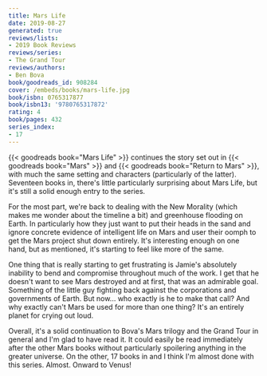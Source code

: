 ```yaml
---
title: Mars Life
date: 2019-08-27
generated: true
reviews/lists:
- 2019 Book Reviews
reviews/series:
- The Grand Tour
reviews/authors:
- Ben Bova
book/goodreads_id: 908284
cover: /embeds/books/mars-life.jpg
book/isbn: 0765317877
book/isbn13: '9780765317872'
rating: 4
book/pages: 432
series_index:
- 17
---
```

{{< goodreads book="Mars Life" >}} continues the story set out in {{< goodreads book="Mars" >}} and {{< goodreads book="Return to Mars" >}}, with much the same setting and characters (particularly of the latter). Seventeen books in, there's little particularly surprising about Mars Life, but it's still a solid enough entry to the series.  

For the most part, we're back to dealing with the New Morality (which makes me wonder about the timeline a bit) and greenhouse flooding on Earth. In particularly how they just want to put their heads in the sand and ignore concrete evidence of intelligent life on Mars and user their oomph to get the Mars project shut down entirely. It's interesting enough on one hand, but as mentioned, it's starting to feel like more of the same.  

<!--more-->

One thing that is really starting to get frustrating is Jamie's absolutely inability to bend and compromise throughout much of the work. I get that he doesn't want to see Mars destroyed and at first, that was an admirable goal. Something of the little guy fighting back against the corporations and governments of Earth. But now... who exactly is he to make that call? And why exactly can't Mars be used for more than one thing? It's an entirely planet for crying out loud.  

Overall, it's a solid continuation to Bova's Mars trilogy and the Grand Tour in general and I'm glad to have read it. It could easily be read immediately after the other Mars books without particularly spoilering anything in the greater universe. On the other, 17 books in and I think I'm almost done with this series. Almost. Onward to Venus!